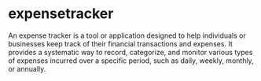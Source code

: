 # expensetracker
An expense tracker is a tool or application designed to help individuals or businesses keep track of their financial transactions and expenses. It provides a systematic way to record, categorize, and monitor various types of expenses incurred over a specific period, such as daily, weekly, monthly, or annually.
